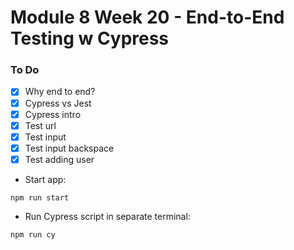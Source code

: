 # Module 8 Week 20 -  End-to-End Testing w Cypress

### To Do
- [x] Why end to end?
- [x] Cypress vs Jest
- [x] Cypress intro
- [x] Test url
- [x] Test input
- [x] Test input backspace
- [x] Test adding user

- Start app:
```
npm run start
```

- Run Cypress script in separate terminal:
```
npm run cy
```